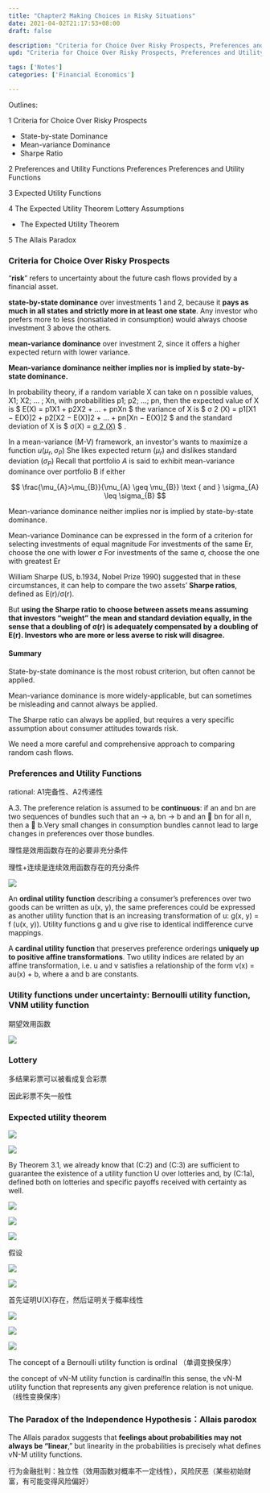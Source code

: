 ```yaml
---
title: "Chapter2 Making Choices in Risky Situations"
date: 2021-04-02T21:17:53+08:00
draft: false

description: "Criteria for Choice Over Risky Prospects, Preferences and Utility Functions Preferences Preferences and Utility Functions."
upd: "Criteria for Choice Over Risky Prospects, Preferences and Utility Functions Preferences Preferences and Utility Functions."

tags: ['Notes']
categories: ['Financial Economics']

---
```


<!--more-->

Outlines: 

1 Criteria for Choice Over Risky Prospects 

- State-by-state Dominance
- Mean-variance Dominance 
- Sharpe Ratio 

2 Preferences and Utility Functions Preferences Preferences and Utility Functions 

3 Expected Utility Functions 

4 The Expected Utility Theorem Lottery Assumptions 

- The Expected Utility Theorem 

5 The Allais Paradox

### Criteria for Choice Over Risky Prospects

“**risk**” refers to uncertainty about the future cash flows provided by a financial asset.

**state-by-state dominance** over investments 1 and 2, because it **pays as much in all states and strictly more in at least one state**. Any investor who prefers more to less (nonsatiated in consumption) would always choose investment 3 above the others.

**mean-variance dominance** over investment 2, since it offers a higher expected return with lower variance.

**Mean-variance dominance neither implies nor is implied by state-by-state dominance.**

In probability theory, if a random variable X can take on n possible values, X1; X2; ... ; Xn, with probabilities p1; p2; ...; pn, then the expected value of X is $ E(X) = p1X1 + p2X2 + ... + pnXn $ the variance of X is $ σ 2 (X) = p1[X1 − E(X)]2 + p2[X2 − E(X)]2 + ... + pn[Xn − E(X)]2 $ and the standard deviation of X is $ σ(X) = [σ 2 (X)](1/2) $ .

In a mean-variance (M-V) framework, an investor's wants to maximize a function $u\left(\mu_{r}, \sigma_{P}\right)$
She likes expected return $\left(\mu_{r}\right)$ and dislikes standard deviation $\left(\sigma_{P}\right)$ Recall that portfolio $A$ is said to exhibit mean-variance dominance over portfolio B if either

$$
\frac{\mu_{A}>\mu_{B}}{\mu_{A} \geq \mu_{B}} \text { and } \sigma_{A} \leq \sigma_{B}
$$

Mean-variance dominance neither implies nor is implied by state-by-state dominance.

Mean-variance Dominance can be expressed in the form of a criterion for selecting investments of equal magnitude For investments of the same Er, choose the one with lower σ For investments of the same σ, choose the one with greatest Er

William Sharpe (US, b.1934, Nobel Prize 1990) suggested that in these circumstances, it can help to compare the two assets’ **Sharpe ratios**, defined as E(r)/σ(r).

But **using the Sharpe ratio to choose between assets means assuming that investors “weight” the mean and standard deviation equally, in the sense that a doubling of σ(r) is adequately compensated by a doubling of E(r). Investors who are more or less averse to risk will disagree.**

#### Summary

State-by-state dominance is the most robust criterion, but often cannot be applied. 

Mean-variance dominance is more widely-applicable, but can sometimes be misleading and cannot always be applied. 

The Sharpe ratio can always be applied, but requires a very specific assumption about consumer attitudes towards risk. 

We need a more careful and comprehensive approach to comparing random cash flows.

###  Preferences and Utility Functions

rational: A1完备性、A2传递性

A.3. The preference relation is assumed to be **continuous**: if an and bn are two sequences of bundles such that an → a, bn → b and an  bn for all n, then a  b.Very small changes in consumption bundles cannot lead to large changes in preferences over those bundles.

理性是效用函数存在的必要非充分条件

理性+连续是连续效用函数存在的充分条件

![](https://cdn.jsdelivr.net/gh/Henrry-Wu/FigBed/Figs/20200522192102.png)

An **ordinal utility function** describing a consumer’s preferences over two goods can be written as u(x, y), the same preferences could be expressed as another utility function that is an increasing transformation of u: g(x, y) = f (u(x, y)). Utility functions g and u give rise to identical indifference curve mappings. 

A **cardinal utility function** that preserves preference orderings **uniquely up to positive affine transformations**. Two utility indices are related by an affine transformation, i.e. u and v satisfies a relationship of the form v(x) = au(x) + b, where a and b are constants.

### Utility functions under uncertainty: Bernoulli utility function, VNM utility function

期望效用函数

![](https://cdn.jsdelivr.net/gh/Henrry-Wu/FigBed/Figs/20200522192135.png)

### Lottery

多结果彩票可以被看成复合彩票

因此彩票不失一般性

### Expected utility theorem

![](https://cdn.jsdelivr.net/gh/Henrry-Wu/FigBed/Figs/20200522192605.png)

![](https://cdn.jsdelivr.net/gh/Henrry-Wu/FigBed/Figs/20200522192806.png)

By Theorem 3.1, we already know that (C:2) and (C:3) are sufficient to guarantee the existence of a utility function U over lotteries and, by (C:1a), defined both on lotteries and specific payoffs received with certainty as well.

![](https://cdn.jsdelivr.net/gh/Henrry-Wu/FigBed/Figs/20200522192916.png)

![](https://cdn.jsdelivr.net/gh/Henrry-Wu/FigBed/Figs/20200522192941.png)

![](https://cdn.jsdelivr.net/gh/Henrry-Wu/FigBed/Figs/20200522193103.png)

假设

![](https://cdn.jsdelivr.net/gh/Henrry-Wu/FigBed/Figs/20200522193134.png)

![](https://cdn.jsdelivr.net/gh/Henrry-Wu/FigBed/Figs/20200522193309.png)

首先证明U(X)存在，然后证明关于概率线性

![](https://cdn.jsdelivr.net/gh/Henrry-Wu/FigBed/Figs/20200522193339.png)

![](https://cdn.jsdelivr.net/gh/Henrry-Wu/FigBed/Figs/20200522193435.png)

![](https://cdn.jsdelivr.net/gh/Henrry-Wu/FigBed/Figs/20200522193519.png)

The concept of a Bernoulli utility function is ordinal  （单调变换保序）

the concept of vN-M utility function is cardinal!In this sense, the vN-M utility function that represents any given preference relation is not unique.（线性变换保序）

### The Paradox of the Independence Hypothesis：Allais parodox

The Allais paradox suggests that **feelings about probabilities may not always be “linear**,” but linearity in the probabilities is precisely what defines vN-M utility functions.

行为金融批判：独立性（效用函数对概率不一定线性），风险厌恶（某些初始财富，有可能变得风险偏好）